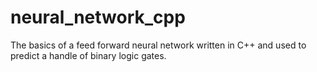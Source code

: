# neural_network_cpp
The basics of a feed forward neural network written in C++ and used to predict a handle of binary logic gates.
